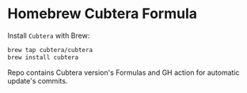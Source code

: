 # Homebrew Cubtera Formula

Install `Cubtera` with Brew:
```bash
brew tap cubtera/cubtera
brew install cubtera
```

Repo contains Cubtera version's Formulas and GH action for automatic update's commits. 
